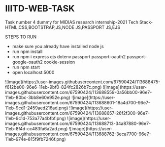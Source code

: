 # IIITD-WEB-TASK
Task number 4 dummy for MIDIAS research internship-2021
Tech Stack- HTML,CSS,BOOTSTRAP,JS,NODE JS,PASSPORT JS,EJS

STEPS TO RUN
<ul>
  <li>make sure you already have installed node js </li>
  <li>run npm install </li>
  <li>run npm i express ejs dotenv passport passport-oauth2 passport-google-oauth2 cookie-session </li>
  <li>run npm start </li>
  <li>open localhost:5000</li>
 </ul>
![image](https://user-images.githubusercontent.com/67590424/113688475-f612be00-96e6-11eb-9bf0-824fc2826b7c.png)
![image](https://user-images.githubusercontent.com/67590424/113688559-0a56bb00-96e7-11eb-80bc-3bb8e60e952e.png)
![image](https://user-images.githubusercontent.com/67590424/113688601-18a4d700-96e7-11eb-9cd1-2459aed216ad.png)
![image](https://user-images.githubusercontent.com/67590424/113688657-26f2f300-96e7-11eb-9c1d-753a77a4bfbf.png)
![image](https://user-images.githubusercontent.com/67590424/113688713-34a87880-96e7-11eb-8f4d-cc483fa6a2ad.png)
![image](https://user-images.githubusercontent.com/67590424/113688762-3eca7700-96e7-11eb-974e-815f9fb7246f.png)
